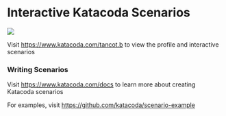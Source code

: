 # Interactive Katacoda Scenarios

[![](http://shields.katacoda.com/katacoda/tancot.b/count.svg)](https://www.katacoda.com/tancot.b "Get your profile on Katacoda.com")

Visit https://www.katacoda.com/tancot.b to view the profile and interactive scenarios

### Writing Scenarios
Visit https://www.katacoda.com/docs to learn more about creating Katacoda scenarios

For examples, visit https://github.com/katacoda/scenario-example
